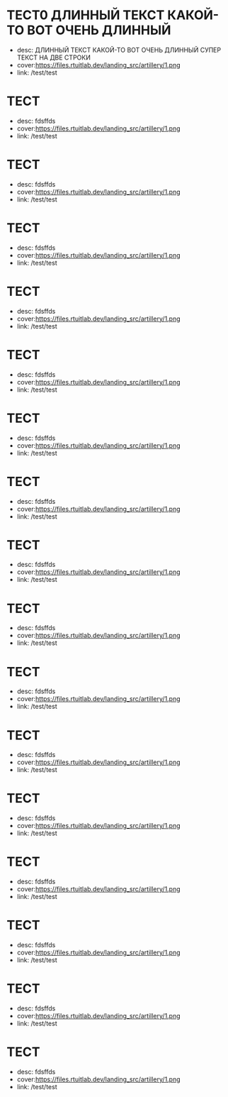 # ТЕСТ0 ДЛИННЫЙ ТЕКСТ КАКОЙ-ТО ВОТ ОЧЕНЬ ДЛИННЫЙ

- desc: ДЛИННЫЙ ТЕКСТ КАКОЙ-ТО ВОТ ОЧЕНЬ ДЛИННЫЙ СУПЕР ТЕКСТ НА ДВЕ СТРОКИ
- cover:https://files.rtuitlab.dev/landing_src/artillery/1.png
- link: /test/test

# ТЕСТ

- desc: fdsffds
- cover:https://files.rtuitlab.dev/landing_src/artillery/1.png
- link: /test/test

# ТЕСТ

- desc: fdsffds
- cover:https://files.rtuitlab.dev/landing_src/artillery/1.png
- link: /test/test

# ТЕСТ

- desc: fdsffds
- cover:https://files.rtuitlab.dev/landing_src/artillery/1.png
- link: /test/test

# ТЕСТ

- desc: fdsffds
- cover:https://files.rtuitlab.dev/landing_src/artillery/1.png
- link: /test/test

# ТЕСТ

- desc: fdsffds
- cover:https://files.rtuitlab.dev/landing_src/artillery/1.png
- link: /test/test

# ТЕСТ

- desc: fdsffds
- cover:https://files.rtuitlab.dev/landing_src/artillery/1.png
- link: /test/test

# ТЕСТ

- desc: fdsffds
- cover:https://files.rtuitlab.dev/landing_src/artillery/1.png
- link: /test/test

# ТЕСТ

- desc: fdsffds
- cover:https://files.rtuitlab.dev/landing_src/artillery/1.png
- link: /test/test

# ТЕСТ

- desc: fdsffds
- cover:https://files.rtuitlab.dev/landing_src/artillery/1.png
- link: /test/test

# ТЕСТ

- desc: fdsffds
- cover:https://files.rtuitlab.dev/landing_src/artillery/1.png
- link: /test/test

# ТЕСТ

- desc: fdsffds
- cover:https://files.rtuitlab.dev/landing_src/artillery/1.png
- link: /test/test

# ТЕСТ

- desc: fdsffds
- cover:https://files.rtuitlab.dev/landing_src/artillery/1.png
- link: /test/test

# ТЕСТ

- desc: fdsffds
- cover:https://files.rtuitlab.dev/landing_src/artillery/1.png
- link: /test/test

# ТЕСТ

- desc: fdsffds
- cover:https://files.rtuitlab.dev/landing_src/artillery/1.png
- link: /test/test

# ТЕСТ

- desc: fdsffds
- cover:https://files.rtuitlab.dev/landing_src/artillery/1.png
- link: /test/test

# ТЕСТ

- desc: fdsffds
- cover:https://files.rtuitlab.dev/landing_src/artillery/1.png
- link: /test/test
